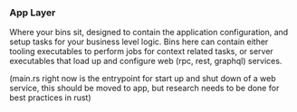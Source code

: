 ### App Layer

Where your bins sit, designed to contain the application configuration, and setup tasks for your business level logic. Bins here can contain either tooling executables to perform jobs for context related tasks, or server executables that load up and configure web (rpc, rest, graphql) services.

(main.rs right now is the entrypoint for start up and shut down of a web service, this should be moved to app, but research needs to be done for best practices in rust)
